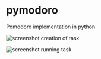 # pymodoro
Pomodoro implementation in python

![screenshot creation of task](https://imgur.com/g6HlFkq.png)

![screenshot running task](https://imgur.com/iX6xyok.png)
